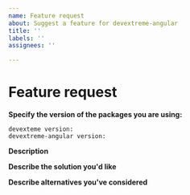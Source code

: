 ```yaml
---
name: Feature request
about: Suggest a feature for devextreme-angular
title: ''
labels: ''
assignees: ''

---
```


<!-- Before submitting an issue, please consult our docs (https://github.com/DevExpress/devextreme-angular#angular-ui-and-visualization-components-based-on-devextreme-widgets) and (https://js.devexpress.com/Documentation/Guide/Getting_Started/Widget_Basics_-_Angular/Create_and_Configure_a_Widget/)-->

<!-- Please do not submit support requests or questions here. Instead, please use Support center (https://www.devexpress.com/Support/Center/Question/Create) -->

# Feature request

**Specify the version of the packages you are using:**

    devexteme version:
    devextreme-angular version:

**Description**
<!-- Description of the problem or missing capability -->

**Describe the solution you'd like**
<!-- A clear and concise description of what you want to happen. -->

**Describe alternatives you've considered**
<!-- A clear and concise description of any alternative solutions or features you've considered. -->
